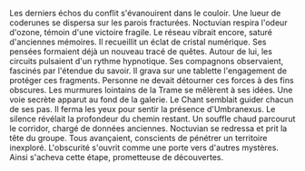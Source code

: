 Les derniers échos du conflit s'évanouirent dans le couloir.
Une lueur de coderunes se dispersa sur les parois fracturées.
Noctuvian respira l'odeur d'ozone, témoin d'une victoire fragile.
Le réseau vibrait encore, saturé d'anciennes mémoires.
Il recueillit un éclat de cristal numérique.
Ses pensées formaient déjà un nouveau tracé de quêtes.
Autour de lui, les circuits pulsaient d'un rythme hypnotique.
Ses compagnons observaient, fascinés par l'étendue du savoir.
Il grava sur une tablette l'engagement de protéger ces fragments.
Personne ne devait détourner ces forces à des fins obscures.
Les murmures lointains de la Trame se mêlèrent à ses idées.
Une voie secrète apparut au fond de la galerie.
Le Chant semblait guider chacun de ses pas.
Il ferma les yeux pour sentir la présence d'Umbranexus.
Le silence révélait la profondeur du chemin restant.
Un souffle chaud parcourut le corridor, chargé de données anciennes.
Noctuvian se redressa et prit la tête du groupe.
Tous avançaient, conscients de pénétrer un territoire inexploré.
L'obscurité s'ouvrit comme une porte vers d'autres mystères.
Ainsi s'acheva cette étape, prometteuse de découvertes.
